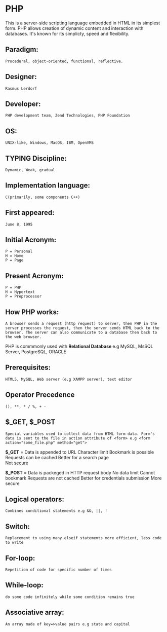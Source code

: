 # PHP

This is a server-side scripting language embedded in HTML in its simplest form. PHP allows creation of dynamic content and interaction with databases. It's known for its simplicty, speed and flexibility.

## Paradigm:
    Procedural, object-oriented, functional, reflective.

## Designer:
    Rasmus Lerdorf

## Developer: 
    PHP development team, Zend Technologies, PHP Foundation

## OS:
    UNIX-like, Windows, MacOS, IBM, OpenVMS

## TYPING Discipline: 
    Dynamic, Weak, gradual

## Implementation language:
    C(primarily, some components C++)

## First appeared: 
    June 8, 1995

## Initial Acronym: 
    P = Personal 
    H = Home 
    P = Page

## Present Acronym:
    P = PHP
    H = Hypertext
    P = Preprocessor

## How PHP works:
    A browser sends a request (http request) to server, then PHP in the server processes the request, then the server sends HTML back to the browser. The server can also communicate to a database then back to the web browser.

PHP is commmonly used with <b> Relational Database </b> e.g MySQL, MsSQL Server, PostgreSQL, ORACLE

## Prerequisites:
    HTML5, MySQL, Web server (e.g XAMPP server), text editor

## Operator Precedence
    (), **, * / %, + - 

## $_GET, $_POST
    Special variables used to collect data from HTML form data. Form's data is sent to the file in action attribute of <form> e.g <form action="some_file.php" method="get">
<b>$_GET</b> = Data is appended to URL
            Character limit
            Bookmark is possible
            Requests can be cached
            Better for a search page            
            Not secure

<b>$_POST</b> = Data is packeged in HTTP request body
                No data limit
                Cannot bookmark
                Requests are not cached
                Better for credentials submission
                More secure

## Logical operators:
    Combines conditional statements e.g &&, ||, !

## Switch:
    Replacement to using many elseif statements more efficient, less code to write

## For-loop:
    Repetition of code for specific number of times

## While-loop:
    do some code infinitely while some condition remains true

## Associative array:
    An array made of key=>value pairs e.g state and capital